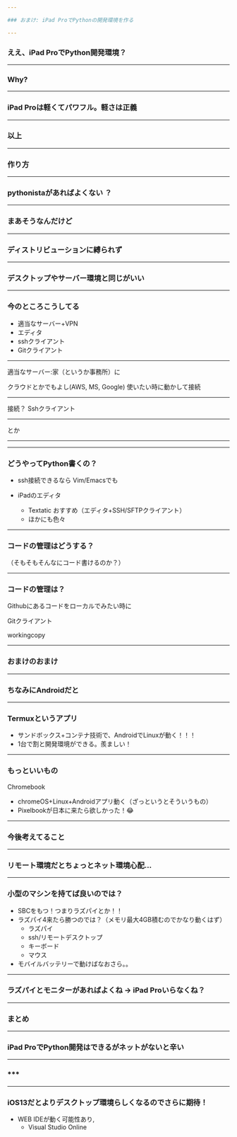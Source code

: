 ```yaml
---

### おまけ: iPad ProでPythonの開発環境を作る

---
```


### ええ、iPad ProでPython開発環境？

---

### Why?
---

### iPad Proは軽くてパワフル。軽さは正義

---

### 以上

---

### 作り方

---

### pythonistaがあればよくない ？

---

### まあそうなんだけど
---

### ディストリビューションに縛られず

---

### デスクトップやサーバー環境と同じがいい

---
### 今のところこうしてる

- 適当なサーバー+VPN
- エディタ
- sshクライアント
- Gitクライアント

---

適当なサーバー:家（というか事務所）に

クラウドとかでもよし(AWS, MS, Google)
使いたい時に動かして接続

---

接続？
Sshクライアント

***

とか

***

---

### どうやってPython書くの？

- ssh接続できるなら Vim/Emacsでも

- iPadのエディタ
    - Textatic おすすめ（エディタ+SSH/SFTPクライアント）
    - ほかにも色々

---

### コードの管理はどうする？

（そもそもそんなにコード書けるのか？）

---

### コードの管理は？

Githubにあるコードをローカルでみたい時に

Gitクライアント

workingcopy

---

### おまけのおまけ

---

### ちなみにAndroidだと

---

### Termuxというアプリ

- サンドボックス+コンテナ技術で、AndroidでLinuxが動く！！！
- 1台で割と開発環境ができる。羨ましい！

---

### もっといいもの

Chromebook

- chromeOS+Linux+Androidアプリ動く（ざっというとそういうもの）
- Pixelbookが日本に来たら欲しかった！😂

---

### 今後考えてること

---

### リモート環境だとちょっとネット環境心配...

---

### 小型のマシンを持てば良いのでは？

- SBCをもつ！つまりラズパイとか！！
- ラズパイ4来たら勝つのでは？（メモリ最大4GB積むのでかなり動くはず）
    - ラズパイ
    - ssh/リモートデスクトップ
    - キーボード
    - マウス
- モバイルバッテリーで動けばなおさら。。

---

### ラズパイとモニターがあればよくね -> iPad Proいらなくね？

---

### まとめ

---

### iPad ProでPython開発はできるがネットがないと辛い

---

### ***

---
### iOS13だとよりデスクトップ環境らしくなるのでさらに期待！

- WEB IDEが動く可能性あり, 
    - Visual Studio Online

